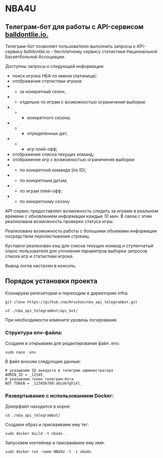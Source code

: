 # NBA4U
## Телеграм-бот для работы с API-сервисом [balldontlie.io.](http://balldontlie.io/)

Телеграм-бот позволяет пользователю выполнить запросы к API-сервису *balldontlie.io* - бесплатному сервису статистики Национальной Баскетбольной Ассоциации.

Доступны запросы к следующей информации:
+ поиск игрока НБА по имени (латиница);
+ отображение статистики игрока:
+ + за конкретный сезон;
+ + отдельно по играм с возможностью ограничения выборки:
+ + + конкретного сезона;
+ + + определенных дат;
+ + + игр плей-офф;
+ отображение списка текущих команд;
+ отображение игр с возможностью ограничения выборки:
+ + по конкретной команде (по ID);
+ + по конкретным датам;
+ + по играм плей-офф;
+ + по конкретному сезону

API-сервис предоставляет возможность следить за играми в реальном времени с обновлением информации каждые *10 мин*.
В связи с этим реализована возможность проверки статуса игры.

Реализована возможность работы с большими объемами информации посредством _перелистывания страниц_.

*Кустарно* реализован кэш для списка текущих команд и ступенчатый опрос пользователя для уточнения параметров выборки запросов списка игр и статистики игрока.

Вывод логов настроен в консоль.

## Порядок установки проекта

Клонируем репозиторий и переходим в директорию infra:
```
git clone https://github.com/Hrushon/nba_api_telegrambot.git
```
```
cd ./nba_api_telegrambot/api_bot/
```
При необходимости измените уровень логирования.

### Структура env-файла:

Создаем и открываем для редактирования файл .env:
```
sudo nano .env
```
В файл вносим следующие данные:
```
# указываем ID аккаунта в телеграм администратора
ADMIN_ID = _12345_
# указываем токен телеграм-бота
BOT_TOKEN = _123456789:abcdefghjkl_
```

### Развертывание с использованием Docker:

Докерфайл находится в корне:
```
cd ./nba_api_telegrambot/
```
Создаем образ и присваиваем ему тег:
```
sudo docker build -t nba4u .
```
Запускаем контейнер и присваиваем ему имя:
```
sudo docker run -name NBA4U -t -i nba4u
```
